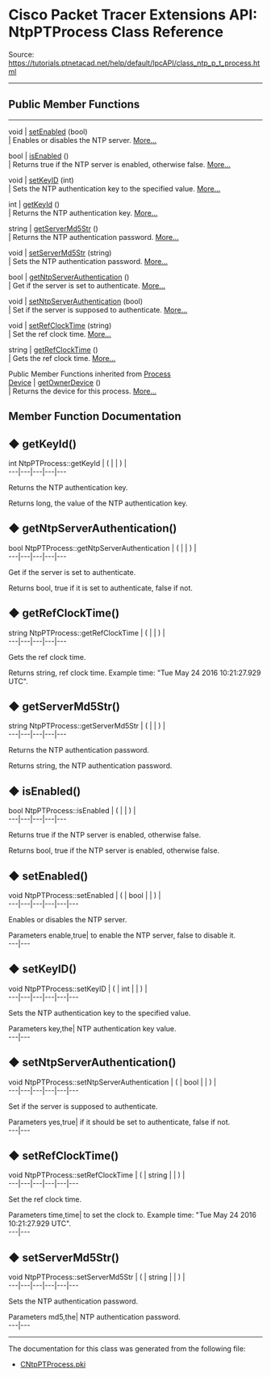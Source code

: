 # Cisco Packet Tracer Extensions API: NtpPTProcess Class Reference

Source: https://tutorials.ptnetacad.net/help/default/IpcAPI/class_ntp_p_t_process.html

---

##  Public Member Functions  
  
---  
void | [setEnabled](class_ntp_p_t_process.html#a7e252cab5193d45148feb6c1088740e7) (bool)  
| Enables or disables the NTP server. [More...](class_ntp_p_t_process.html#a7e252cab5193d45148feb6c1088740e7)  
  
bool | [isEnabled](class_ntp_p_t_process.html#a2a60447d67b807d9d85fa7de31b5ba1a) ()  
| Returns true if the NTP server is enabled, otherwise false. [More...](class_ntp_p_t_process.html#a2a60447d67b807d9d85fa7de31b5ba1a)  
  
void | [setKeyID](class_ntp_p_t_process.html#ae34d818fec49fa2537fbeabcd9f2c9f5) (int)  
| Sets the NTP authentication key to the specified value. [More...](class_ntp_p_t_process.html#ae34d818fec49fa2537fbeabcd9f2c9f5)  
  
int | [getKeyId](class_ntp_p_t_process.html#aa42ca242e6aa2c642904e8fe249da60a) ()  
| Returns the NTP authentication key. [More...](class_ntp_p_t_process.html#aa42ca242e6aa2c642904e8fe249da60a)  
  
string | [getServerMd5Str](class_ntp_p_t_process.html#a2c3563417b058cf1d9de9828436b32e6) ()  
| Returns the NTP authentication password. [More...](class_ntp_p_t_process.html#a2c3563417b058cf1d9de9828436b32e6)  
  
void | [setServerMd5Str](class_ntp_p_t_process.html#a3b2028ec748686f3444ae0197505194c) (string)  
| Sets the NTP authentication password. [More...](class_ntp_p_t_process.html#a3b2028ec748686f3444ae0197505194c)  
  
bool | [getNtpServerAuthentication](class_ntp_p_t_process.html#a0cc130316e9d1e46fb866900d2988fb5) ()  
| Get if the server is set to authenticate. [More...](class_ntp_p_t_process.html#a0cc130316e9d1e46fb866900d2988fb5)  
  
void | [setNtpServerAuthentication](class_ntp_p_t_process.html#ac8acf737f2c6df87fbda5dfcd512118f) (bool)  
| Set if the server is supposed to authenticate. [More...](class_ntp_p_t_process.html#ac8acf737f2c6df87fbda5dfcd512118f)  
  
void | [setRefClockTime](class_ntp_p_t_process.html#aca9c2afc4b056b8115805c80b47da5b7) (string)  
| Set the ref clock time. [More...](class_ntp_p_t_process.html#aca9c2afc4b056b8115805c80b47da5b7)  
  
string | [getRefClockTime](class_ntp_p_t_process.html#ae9606de5956ceede811088e89929d74f) ()  
| Gets the ref clock time. [More...](class_ntp_p_t_process.html#ae9606de5956ceede811088e89929d74f)  
  
Public Member Functions inherited from [Process](class_process.html)  
[Device](class_device.html) | [getOwnerDevice](class_process.html#a9cc34f553b0325e0f4074301fd36b77b) ()  
| Returns the device for this process. [More...](class_process.html#a9cc34f553b0325e0f4074301fd36b77b)  
  
  
## Member Function Documentation

## ◆ getKeyId()

int NtpPTProcess::getKeyId  | ( | | ) |   
---|---|---|---|---  
  
Returns the NTP authentication key. 

Returns
    long, the value of the NTP authentication key. 

## ◆ getNtpServerAuthentication()

bool NtpPTProcess::getNtpServerAuthentication  | ( | | ) |   
---|---|---|---|---  
  
Get if the server is set to authenticate. 

Returns
    bool, true if it is set to authenticate, false if not. 

## ◆ getRefClockTime()

string NtpPTProcess::getRefClockTime  | ( | | ) |   
---|---|---|---|---  
  
Gets the ref clock time. 

Returns
    string, ref clock time. Example time: "Tue May 24 2016 10:21:27.929 UTC". 

## ◆ getServerMd5Str()

string NtpPTProcess::getServerMd5Str  | ( | | ) |   
---|---|---|---|---  
  
Returns the NTP authentication password. 

Returns
    string, the NTP authentication password. 

## ◆ isEnabled()

bool NtpPTProcess::isEnabled  | ( | | ) |   
---|---|---|---|---  
  
Returns true if the NTP server is enabled, otherwise false. 

Returns
    bool, true if the NTP server is enabled, otherwise false. 

## ◆ setEnabled()

void NtpPTProcess::setEnabled  | ( | bool  | | ) |   
---|---|---|---|---|---  
  
Enables or disables the NTP server. 

Parameters
     enable,true| to enable the NTP server, false to disable it.   
---|---  
  
## ◆ setKeyID()

void NtpPTProcess::setKeyID  | ( | int  | | ) |   
---|---|---|---|---|---  
  
Sets the NTP authentication key to the specified value. 

Parameters
     key,the| NTP authentication key value.   
---|---  
  
## ◆ setNtpServerAuthentication()

void NtpPTProcess::setNtpServerAuthentication  | ( | bool  | | ) |   
---|---|---|---|---|---  
  
Set if the server is supposed to authenticate. 

Parameters
     yes,true| if it should be set to authenticate, false if not.   
---|---  
  
## ◆ setRefClockTime()

void NtpPTProcess::setRefClockTime  | ( | string  | | ) |   
---|---|---|---|---|---  
  
Set the ref clock time. 

Parameters
     time,time| to set the clock to. Example time: "Tue May 24 2016 10:21:27.929 UTC".   
---|---  
  
## ◆ setServerMd5Str()

void NtpPTProcess::setServerMd5Str  | ( | string  | | ) |   
---|---|---|---|---|---  
  
Sets the NTP authentication password. 

Parameters
     md5,the| NTP authentication password.   
---|---  
  
* * *

The documentation for this class was generated from the following file:

  * [CNtpPTProcess.pki](_c_ntp_p_t_process_8pki.html)


